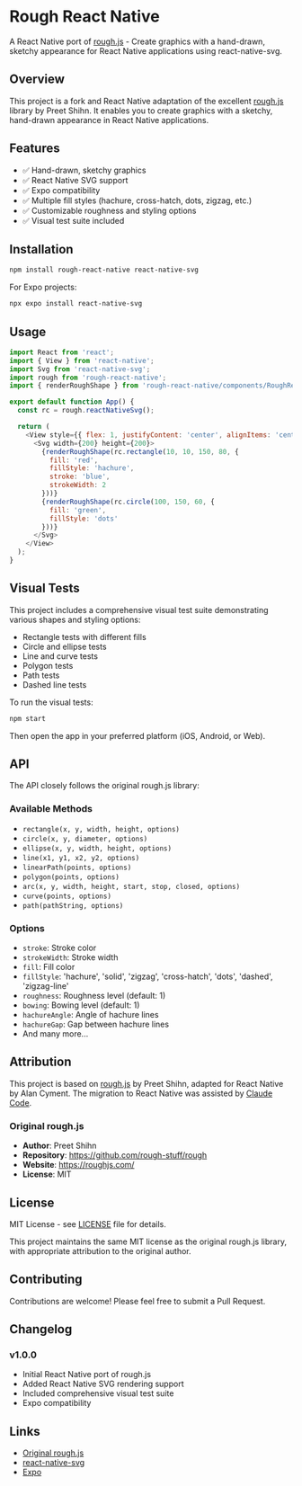 # Rough React Native

A React Native port of [rough.js](https://roughjs.com/) - Create graphics with a hand-drawn, sketchy appearance for React Native applications using react-native-svg.

## Overview

This project is a fork and React Native adaptation of the excellent [rough.js](https://github.com/rough-stuff/rough) library by Preet Shihn. It enables you to create graphics with a sketchy, hand-drawn appearance in React Native applications.

## Features

- ✅ Hand-drawn, sketchy graphics
- ✅ React Native SVG support
- ✅ Expo compatibility
- ✅ Multiple fill styles (hachure, cross-hatch, dots, zigzag, etc.)
- ✅ Customizable roughness and styling options
- ✅ Visual test suite included

## Installation

```bash
npm install rough-react-native react-native-svg
```

For Expo projects:
```bash
npx expo install react-native-svg
```

## Usage

```javascript
import React from 'react';
import { View } from 'react-native';
import Svg from 'react-native-svg';
import rough from 'rough-react-native';
import { renderRoughShape } from 'rough-react-native/components/RoughRenderer';

export default function App() {
  const rc = rough.reactNativeSvg();

  return (
    <View style={{ flex: 1, justifyContent: 'center', alignItems: 'center' }}>
      <Svg width={200} height={200}>
        {renderRoughShape(rc.rectangle(10, 10, 150, 80, { 
          fill: 'red', 
          fillStyle: 'hachure',
          stroke: 'blue',
          strokeWidth: 2 
        }))}
        {renderRoughShape(rc.circle(100, 150, 60, { 
          fill: 'green', 
          fillStyle: 'dots' 
        }))}
      </Svg>
    </View>
  );
}
```

## Visual Tests

This project includes a comprehensive visual test suite demonstrating various shapes and styling options:

- Rectangle tests with different fills
- Circle and ellipse tests
- Line and curve tests
- Polygon tests
- Path tests
- Dashed line tests

To run the visual tests:

```bash
npm start
```

Then open the app in your preferred platform (iOS, Android, or Web).

## API

The API closely follows the original rough.js library:

### Available Methods

- `rectangle(x, y, width, height, options)`
- `circle(x, y, diameter, options)`
- `ellipse(x, y, width, height, options)`
- `line(x1, y1, x2, y2, options)`
- `linearPath(points, options)`
- `polygon(points, options)`
- `arc(x, y, width, height, start, stop, closed, options)`
- `curve(points, options)`
- `path(pathString, options)`

### Options

- `stroke`: Stroke color
- `strokeWidth`: Stroke width
- `fill`: Fill color
- `fillStyle`: 'hachure', 'solid', 'zigzag', 'cross-hatch', 'dots', 'dashed', 'zigzag-line'
- `roughness`: Roughness level (default: 1)
- `bowing`: Bowing level (default: 1)
- `hachureAngle`: Angle of hachure lines
- `hachureGap`: Gap between hachure lines
- And many more...

## Attribution

This project is based on [rough.js](https://github.com/rough-stuff/rough) by Preet Shihn, adapted for React Native by Alan Cyment. The migration to React Native was assisted by [Claude Code](https://claude.ai/code).

### Original rough.js

- **Author**: Preet Shihn
- **Repository**: https://github.com/rough-stuff/rough
- **Website**: https://roughjs.com/
- **License**: MIT

## License

MIT License - see [LICENSE](LICENSE) file for details.

This project maintains the same MIT license as the original rough.js library, with appropriate attribution to the original author.

## Contributing

Contributions are welcome! Please feel free to submit a Pull Request.

## Changelog

### v1.0.0
- Initial React Native port of rough.js
- Added React Native SVG rendering support
- Included comprehensive visual test suite
- Expo compatibility

## Links

- [Original rough.js](https://github.com/rough-stuff/rough)
- [react-native-svg](https://github.com/react-native-svg/react-native-svg)
- [Expo](https://expo.dev/)